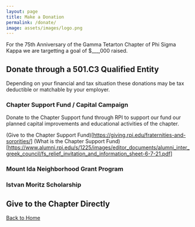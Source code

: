 ```yaml
---
layout: page
title: Make a Donation
permalink: /donate/
image: assets/images/logo.png
---
```



For the 75th Anniversary of the Gamma Tetarton Chapter of Phi Sigma Kappa we are targetting a goal of $___,000 raised.

## Donate through a 501.C3 Qualified Entity
Depending on your financial and tax situation these donations may be tax deductible or matchable by your employer. 

### Chapter Support Fund / Capital Campaign
Donate to the Chapter Support fund through RPI to support our fund our planned capital improvements and educational activities of the chapter.

(Give to the Chapter Support Fund)[https://giving.rpi.edu/fraternities-and-sororities/]
(What is the Chapter Support Fund)[https://www.alumni.rpi.edu/s/1225/images/editor_documents/alumni_inter_greek_council/fs_relief_invitation_and_information_sheet-6-7-21.pdf]

### Mount Ida Neighborhood Grant Program

### Istvan Moritz Scholarship

## Give to the Chapter Directly




[Back to Home](/)
